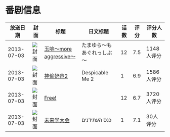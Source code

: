 # 番剧信息

|放送日期|封面|标题|日文标题|话数|评分|评分人数|
|---|---|---|---|---|---|---|
|2013-07-03|![封面](https://lain.bgm.tv/pic/cover/c/26/f9/45213_yA97f.jpg)|[玉响～more aggressive～](https://bangumi.tv/subject/45213)|たまゆら～もあぐれっしぶ～|12|7.5|1148人评分|
|2013-07-03|![封面](https://lain.bgm.tv/pic/cover/c/43/bc/67809_K0nAt.jpg)|[神偷奶爸2](https://bangumi.tv/subject/67809)|Despicable Me 2|1|6.9|1586人评分|
|2013-07-03|![封面](https://lain.bgm.tv/pic/cover/c/70/af/72109_Uk85x.jpg)|[Free!](https://bangumi.tv/subject/72109)||12|6.7|3720人评分|
|2013-07-03|![封面](https://lain.bgm.tv/pic/cover/c/2b/35/92982_755kO.jpg)|[未来学大会](https://bangumi.tv/subject/92982)|כנס העתידנים|1|7.1|30人评分|
